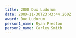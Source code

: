 ```yaml
---
title: 2000 Dux Ludorum
date: 2000-11-30T23:43:44.260Z
award: Dux Ludorum
person1_name: Ryan Preston
person2_name: Carley Smith
---
```


